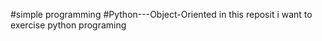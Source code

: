 #simple programming 
#Python---Object-Oriented
in this reposit i want to exercise python programing
